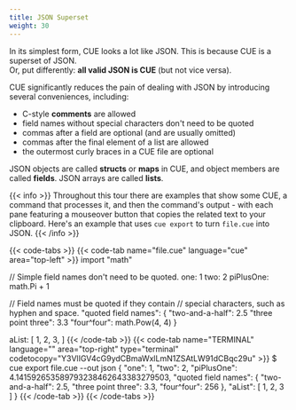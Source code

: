 ```yaml
---
title: JSON Superset
weight: 30
---
```


In its simplest form, CUE looks a lot like JSON.
This is because CUE is a superset of JSON.\
Or, put differently: **all valid JSON is CUE** (but not vice versa).
 
CUE significantly reduces the pain of dealing with JSON
by introducing several conveniences, including:

- C-style **comments** are allowed
- field names without special characters don't need to be quoted
- commas after a field are optional (and are usually omitted)
- commas after the final element of a list are allowed
- the outermost curly braces in a CUE file are optional

JSON objects are called **structs** or **maps** in CUE,
and object members are called **fields**.
JSON arrays are called **lists**.

{{< info >}}
Throughout this tour there are examples that show
some CUE,
a command that processes it,
and then the command's output
\- with each pane featuring a mouseover button that copies the related text to
your clipboard.
Here's an example that uses `cue export` to turn `file.cue` into JSON.
{{< /info >}}

{{< code-tabs >}}
{{< code-tab name="file.cue" language="cue" area="top-left" >}}
import "math"

// Simple field names don't need to be quoted.
one:       1
two:       2
piPlusOne: math.Pi + 1

// Field names must be quoted if they contain
// special characters, such as hyphen and space.
"quoted field names": {
	"two-and-a-half":    2.5
	"three point three": 3.3
	"four^four":         math.Pow(4, 4)
}

aList: [
	1,
	2,
	3,
]
{{< /code-tab >}}
{{< code-tab name="TERMINAL" language="" area="top-right" type="terminal" codetocopy="Y3VlIGV4cG9ydCBmaWxlLmN1ZSAtLW91dCBqc29u" >}}
$ cue export file.cue --out json
{
    "one": 1,
    "two": 2,
    "piPlusOne": 4.141592653589793238462643383279503,
    "quoted field names": {
        "two-and-a-half": 2.5,
        "three point three": 3.3,
        "four^four": 256
    },
    "aList": [
        1,
        2,
        3
    ]
}
{{< /code-tab >}}
{{< /code-tabs >}}
